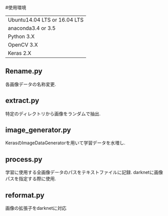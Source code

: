 #使用環境

||
|:--|
|Ubuntu14.04 LTS or 16.04 LTS|
|anaconda3.4 or 3.5|
|Python 3.X|
|OpenCV 3.X|
|Keras 2.X|

## Rename.py

各画像データの名称変更.


## extract.py

特定のディレクトリから画像をランダムで抽出.


## image_generator.py

KerasのImageDataGeneratorを用いて学習データを水増し.

## process.py

学習に使用する全画像データのパスをテキストファイルに記録.
darknetに画像パスを指定する際に使用.

## reformat.py

画像の拡張子をdarknetに対応
